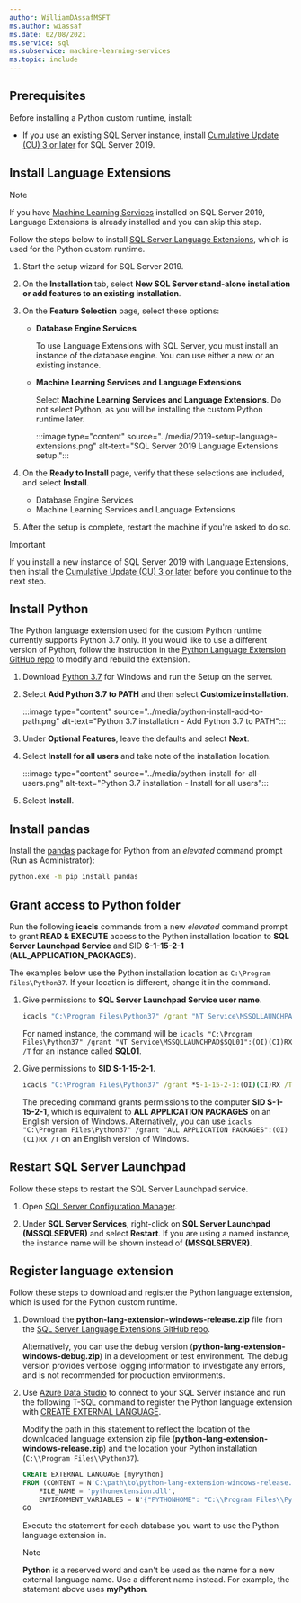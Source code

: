 ```yaml
---
author: WilliamDAssafMSFT
ms.author: wiassaf
ms.date: 02/08/2021
ms.service: sql
ms.subservice: machine-learning-services
ms.topic: include
---
```

## Prerequisites

Before installing a Python custom runtime, install:

+ If you use an existing SQL Server instance, install [Cumulative Update (CU) 3 or later](/troubleshoot/sql/releases/download-and-install-latest-updates?bc=%2fsql%2fbreadcrumb%2ftoc.json&toc=%2fsql%2ftoc.json) for SQL Server 2019.

## Install Language Extensions

> [!NOTE]
> If you have [Machine Learning Services](../../sql-server-machine-learning-services.md) installed on SQL Server 2019, Language Extensions is already installed and you can skip this step.

Follow the steps below to install [SQL Server Language Extensions](../../../language-extensions/language-extensions-overview.md), which is used for the Python custom runtime.

1. Start the setup wizard for SQL Server 2019.
  
1. On the **Installation** tab, select **New SQL Server stand-alone installation or add features to an existing installation**.

1. On the **Feature Selection** page, select these options:
  
    + **Database Engine Services**
  
        To use Language Extensions with SQL Server, you must install an instance of the database engine. You can use either a new or an existing instance.
  
    + **Machine Learning Services and Language Extensions**

        Select **Machine Learning Services and Language Extensions**. Do not select Python, as you will be installing the custom Python runtime later.

        :::image type="content" source="../media/2019-setup-language-extensions.png" alt-text="SQL Server 2019 Language Extensions setup.":::

1. On the **Ready to Install** page, verify that these selections are included, and select **Install**.
  
    + Database Engine Services
    + Machine Learning Services and Language Extensions

1. After the setup is complete, restart the machine if you're asked to do so.

> [!IMPORTANT]
> If you install a new instance of SQL Server 2019 with Language Extensions, then install the [Cumulative Update (CU) 3 or later](/troubleshoot/sql/releases/download-and-install-latest-updates?bc=%2fsql%2fbreadcrumb%2ftoc.json&toc=%2fsql%2ftoc.json) before you continue to the next step.

## Install Python

The Python language extension used for the custom Python runtime currently supports Python 3.7 only. If you would like to use a different version of Python, follow the instruction in the [Python Language Extension GitHub repo](https://github.com/microsoft/sql-server-language-extensions/tree/master/language-extensions/python) to modify and rebuild the extension.

1. Download [Python 3.7](https://www.python.org/downloads/windows/) for Windows and run the Setup on the server.

1. Select **Add Python 3.7 to PATH** and then select **Customize installation**.

    :::image type="content" source="../media/python-install-add-to-path.png" alt-text="Python 3.7 installation - Add Python 3.7 to PATH":::

1. Under **Optional Features**, leave the defaults and select **Next**.

1. Select **Install for all users** and take note of the installation location.

    :::image type="content" source="../media/python-install-for-all-users.png" alt-text="Python 3.7 installation - Install for all users":::

1. Select **Install**.

## Install pandas

Install the [pandas](https://pandas.pydata.org/) package for Python from an *elevated* command prompt (Run as Administrator):

```bash
python.exe -m pip install pandas
```

## Grant access to Python folder

Run the following **icacls** commands from a new *elevated* command prompt to grant **READ & EXECUTE** access to the Python installation location to **SQL Server Launchpad Service** and SID **S-1-15-2-1** (**ALL_APPLICATION_PACKAGES**).

The examples below use the Python installation location as `C:\Program Files\Python37`. If your location is different, change it in the command.

1. Give permissions to **SQL Server Launchpad Service user name**.

    ```cmd
    icacls "C:\Program Files\Python37" /grant "NT Service\MSSQLLAUNCHPAD":(OI)(CI)RX /T
    ```

    For named instance, the command will be `icacls "C:\Program Files\Python37" /grant "NT Service\MSSQLLAUNCHPAD$SQL01":(OI)(CI)RX /T` for an instance called **SQL01**.

2. Give permissions to **SID S-1-15-2-1**.

    ```cmd
    icacls "C:\Program Files\Python37" /grant *S-1-15-2-1:(OI)(CI)RX /T
    ```

    The preceding command grants permissions to the computer **SID S-1-15-2-1**, which is equivalent to **ALL APPLICATION PACKAGES** on an English version of Windows. Alternatively, you can use `icacls "C:\Program Files\Python37" /grant "ALL APPLICATION PACKAGES":(OI)(CI)RX /T` on an English version of Windows.

## Restart SQL Server Launchpad

Follow these steps to restart the SQL Server Launchpad service.

1. Open [SQL Server Configuration Manager](../../../relational-databases/sql-server-configuration-manager.md).

1. Under **SQL Server Services**, right-click on **SQL Server Launchpad (MSSQLSERVER)** and select **Restart**. If you are using a named instance, the instance name will be shown instead of **(MSSQLSERVER)**.

## Register language extension

Follow these steps to download and register the Python language extension, which is used for the Python custom runtime.

1. Download the **python-lang-extension-windows-release.zip** file from the [SQL Server Language Extensions GitHub repo](https://github.com/microsoft/sql-server-language-extensions/releases).

    Alternatively, you can use the debug version (**python-lang-extension-windows-debug.zip**) in a development or test environment. The debug version provides verbose logging information to investigate any errors, and is not recommended for production environments.

1. Use [Azure Data Studio](../../../azure-data-studio/what-is-azure-data-studio.md) to connect to your SQL Server instance and run the following T-SQL command to register the Python language extension with [CREATE EXTERNAL LANGUAGE](../../../t-sql/statements/create-external-language-transact-sql.md).

    Modify the path in this statement to reflect the location of the downloaded language extension zip file (**python-lang-extension-windows-release.zip**) and the location your Python installation (`C:\\Program Files\\Python37`).

    ```sql
    CREATE EXTERNAL LANGUAGE [myPython]
    FROM (CONTENT = N'C:\path\to\python-lang-extension-windows-release.zip', 
        FILE_NAME = 'pythonextension.dll', 
        ENVIRONMENT_VARIABLES = N'{"PYTHONHOME": "C:\\Program Files\\Python37"}');
    GO
    ```

    Execute the statement for each database you want to use the Python language extension in.

    > [!NOTE]
    > **Python** is a reserved word and can't be used as the name for a new external language name. Use a different name instead. For example, the statement above uses **myPython**.